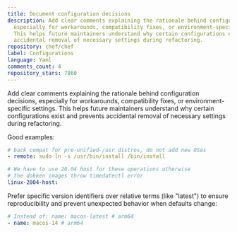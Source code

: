 ```yaml
---
title: Document configuration decisions
description: Add clear comments explaining the rationale behind configuration decisions,
  especially for workarounds, compatibility fixes, or environment-specific settings.
  This helps future maintainers understand why certain configurations exist and prevents
  accidental removal of necessary settings during refactoring.
repository: chef/chef
label: Configurations
language: Yaml
comments_count: 4
repository_stars: 7860
---
```


Add clear comments explaining the rationale behind configuration decisions, especially for workarounds, compatibility fixes, or environment-specific settings. This helps future maintainers understand why certain configurations exist and prevents accidental removal of necessary settings during refactoring.

Good examples:
```yaml
# back compat for pre-unified-/usr distros, do not add new OSes
- remote: sudo ln -s /usr/bin/install /bin/install
```

```yaml
# We have to use 20.04 host for these operations otherwise 
# the dokken images throw timedatectl error
linux-2004-host:
```

Prefer specific version identifiers over relative terms (like "latest") to ensure reproducibility and prevent unexpected behavior when defaults change:
```yaml
# Instead of: name: macos-latest # arm64
- name: macos-14 # arm64
```

